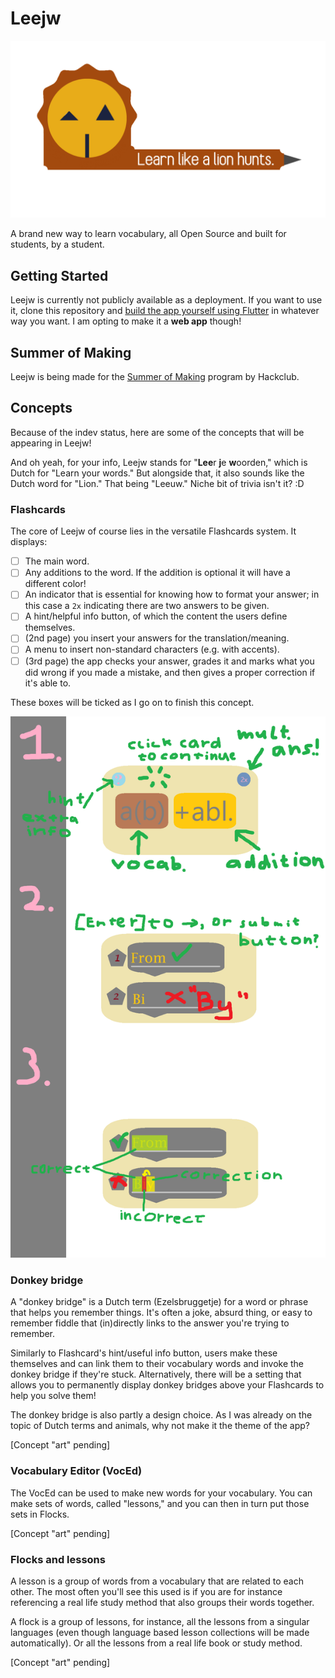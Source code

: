 # Leejw
![leejw_banner.png](./leejw_banner.png)

A brand new way to learn vocabulary, all Open Source and built for students, by a student.

## Getting Started

Leejw is currently not publicly available as a deployment. If you want to use it, clone this repository and [build the app yourself using Flutter](https://docs.flutter.dev/deployment/web) in whatever way you want. I am opting to make it a **web app** though!

## Summer of Making

Leejw is being made for the [Summer of Making](https://summer.hack.club/rv) program by Hackclub.

## Concepts

Because of the indev status, here are some of the concepts that will be appearing in Leejw!  

And oh yeah, for your info, Leejw stands for "**Lee**r **j**e **w**oorden," which is Dutch for "Learn your words." But alongside that, it also sounds like the Dutch word for "Lion." That being "Leeuw." Niche bit of trivia isn't it? :D

### Flashcards
The core of Leejw of course lies in the versatile Flashcards system. It displays:  
- [ ] The main word.
- [ ] Any additions to the word. If the addition is optional it will have a different color!
- [ ] An indicator that is essential for knowing how to format your answer; in this case a `2x` indicating there are two answers to be given.
- [ ] A hint/helpful info button, of which the content the users define themselves.
- [ ] (2nd page) you insert your answers for the translation/meaning.
- [ ] A menu to insert non-standard characters (e.g. with accents).
- [ ] (3rd page) the app checks your answer, grades it and marks what you did wrong if you made a mistake, and then gives a proper correction if it's able to.

These boxes will be ticked as I go on to finish this concept.  

![leejw_flashcards_concept.png](./leejw_flashcards_concept.png)

### Donkey bridge

A "donkey bridge" is a Dutch term (Ezelsbruggetje) for a word or phrase that helps you remember things. It's often a joke, absurd thing, or easy to remember fiddle that (in)directly links to the answer you're trying to remember.  

Similarly to Flashcard's hint/useful info button, users make these themselves and can link them to their vocabulary words and invoke the donkey bridge if they're stuck. Alternatively, there will be a setting that allows you to permanently display donkey bridges above your Flashcards to help you solve them!  

The donkey bridge is also partly a design choice. As I was already on the topic of Dutch terms and animals, why not make it the theme of the app?

[Concept "art" pending]

### Vocabulary Editor (VocEd)

The VocEd can be used to make new words for your vocabulary. You can make sets of words, called "lessons," and you can then in turn put those sets in Flocks.

[Concept "art" pending]

### Flocks and lessons

A lesson is a group of words from a vocabulary that are related to each other. The most often you'll see this used is if you are for instance referencing a real life study method that also groups their words together.

A flock is a group of lessons, for instance, all the lessons from a singular languages (even though language based lesson collections will be made automatically). Or all the lessons from a real life book or study method.

[Concept "art" pending]